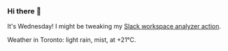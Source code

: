 ### Hi there :wave:

It's Wednesday! I might be tweaking my [Slack workspace analyzer action](https://github.com/bewuethr/slack-analyzer).

Weather in Toronto: light rain, mist, at +21°C.
